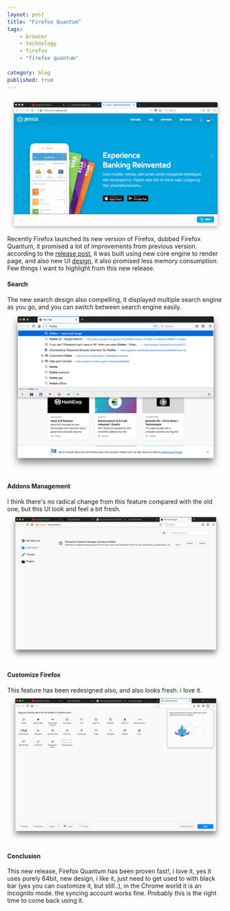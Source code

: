 ```yaml
---
layout: post
title: "Firefox Quantum"
tags: 
    - browser
    - technology
    - firefox
    - "firefox quantum"

category: blog
published: true
---
```


![firefox quantum](/images/posts/firefox-quantum/1.png)
Recently Firefox launched its new version of Firefox, dubbed Firefox Quantum, it promised a lot of improvements from previous version. according to the [release post](https://blog.mozilla.org/blog/2017/11/14/introducing-firefox-quantum/), it was built using new core engine to render page, and also new UI [design](http://design.firefox.com/photon/welcome.html), it also promised less memory consumption.   
Few things i want to highlight from this new release.
<!--more-->
#### Search
The new search design also compelling, it displayed multiple search engine as you go, and you can switch between search engine easily.
![search engine](/images/posts/firefox-quantum/2.png)

#### Addons Management
I think there's no radical change from this feature compared with the old one, but this UI look and feel a bit fresh.
![Addons Management](/images/posts/firefox-quantum/3.png)

#### Customize Firefox
This feature has been redesigned also, and also looks fresh. i love it.
![Customize Firefox](/images/posts/firefox-quantum/4.png)

#### Conclusion
This new release, Firefox Quantum has been proven fast!, i love it, yes it uses purely 64bit, new design, i like it, just need to get used to with black bar (yes you can customize it, but still..), in the Chrome world it is an Incognito mode. the syncing account works fine. Probably this is the right time to come back using it.